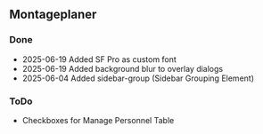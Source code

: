 ## Montageplaner

### Done
- 2025-06-19 Added SF Pro as custom font
- 2025-06-19 Added background blur to overlay dialogs
- 2025-06-04 Added sidebar-group (Sidebar Grouping Element)

### ToDo
- Checkboxes for Manage Personnel Table
